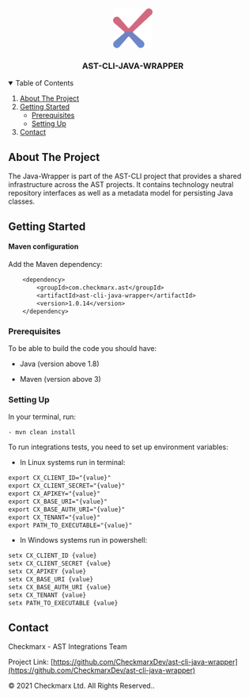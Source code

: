 <!-- PROJECT LOGO -->
<br />
<p align="center">
  <a href="">
    <img src="./logo.png" alt="Logo" width="80" height="80">
  </a>

<h3 align="center">AST-CLI-JAVA-WRAPPER</h3>

<!-- TABLE OF CONTENTS -->
<details open="open">
  <summary>Table of Contents</summary>
  <ol>
    <li>
      <a href="#about-the-project">About The Project</a>
    </li>
    <li>
      <a href="#getting-started">Getting Started</a>
      <ul>
        <li><a href="#prerequisites">Prerequisites</a></li>
        <li><a href="#setting-up">Setting Up</a></li>
      </ul>
    </li>
    <li><a href="#contact">Contact</a></li>
  </ol>
</details>



<!-- ABOUT THE PROJECT -->
## About The Project

The Java-Wrapper is part of the AST-CLI project that provides a shared infrastructure across the AST projects. 
It contains technology neutral repository interfaces as well as a metadata model for persisting Java classes.

<!-- GETTING STARTED -->
## Getting Started

#### Maven configuration

Add the Maven dependency:

        <dependency>
            <groupId>com.checkmarx.ast</groupId>
            <artifactId>ast-cli-java-wrapper</artifactId>
            <version>1.0.14</version>
        </dependency>



### Prerequisites

To be able to build the code you should have:
* Java (version above 1.8)

* Maven (version above 3)


### Setting Up

In your terminal, run:
```
- mvn clean install
```

To run integrations tests, you need to set up environment variables:

- In Linux systems run in terminal:
```
export CX_CLIENT_ID="{value}"
export CX_CLIENT_SECRET="{value}"
export CX_APIKEY="{value}"
export CX_BASE_URI="{value}"
export CX_BASE_AUTH_URI="{value}"
export CX_TENANT="{value}"
export PATH_TO_EXECUTABLE="{value}"
```

- In Windows systems run in powershell:
```
setx CX_CLIENT_ID {value}
setx CX_CLIENT_SECRET {value}
setx CX_APIKEY {value}
setx CX_BASE_URI {value}
setx CX_BASE_AUTH_URI {value}
setx CX_TENANT {value}
setx PATH_TO_EXECUTABLE {value}
```
<!-- CONTACT -->
## Contact

Checkmarx - AST Integrations Team

Project Link: [https://github.com/CheckmarxDev/ast-cli-java-wrapper](https://github.com/CheckmarxDev/ast-cli-java-wrapper)


© 2021 Checkmarx Ltd. All Rights Reserved..
